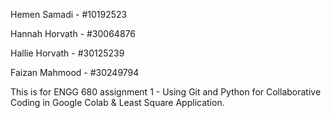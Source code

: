 Hemen Samadi - #10192523



Hannah Horvath - #30064876



Hallie Horvath - #30125239



Faizan Mahmood - #30249794






This is for ENGG 680 assignment 1 - Using Git and Python for Collaborative Coding in Google Colab \& Least Square Application.

